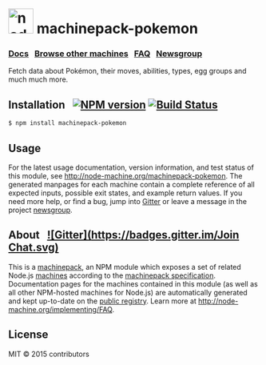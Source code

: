 <h1>
  <a href="http://node-machine.org" title="Node-Machine public registry"><img alt="node-machine logo" title="Node-Machine Project" src="http://node-machine.org/images/machine-anthropomorph-for-white-bg.png" width="50" /></a>
  machinepack-pokemon
</h1>

### [Docs](http://node-machine.org/machinepack-pokemon) &nbsp; [Browse other machines](http://node-machine.org/machinepacks) &nbsp;  [FAQ](http://node-machine.org/implementing/FAQ)  &nbsp;  [Newsgroup](https://groups.google.com/forum/?hl=en#!forum/node-machine)

Fetch data about Pokémon, their moves, abilities, types, egg groups and much much more.


## Installation &nbsp; [![NPM version](https://badge.fury.io/js/machinepack-pokemon.svg)](http://badge.fury.io/js/machinepack-pokemon) [![Build Status](https://travis-ci.org/mikermcneil/machinepack-pokemon.png?branch=master)](https://travis-ci.org/mikermcneil/machinepack-pokemon)

```sh
$ npm install machinepack-pokemon
```

## Usage

For the latest usage documentation, version information, and test status of this module, see <a href="http://node-machine.org/machinepack-pokemon" title="Fetch data about Pokémon, their moves, abilities, types, egg groups and much much more. (for node.js)">http://node-machine.org/machinepack-pokemon</a>.  The generated manpages for each machine contain a complete reference of all expected inputs, possible exit states, and example return values.  If you need more help, or find a bug, jump into [Gitter](https://gitter.im/node-machine/general) or leave a message in the project [newsgroup](https://groups.google.com/forum/?hl=en#!forum/node-machine).

## About  &nbsp; [![Gitter](https://badges.gitter.im/Join Chat.svg)](https://gitter.im/node-machine/general?utm_source=badge&utm_medium=badge&utm_campaign=pr-badge&utm_content=badge)

This is a [machinepack](http://node-machine.org/machinepacks), an NPM module which exposes a set of related Node.js [machines](http://node-machine.org/spec/machine) according to the [machinepack specification](http://node-machine.org/spec/machinepack).
Documentation pages for the machines contained in this module (as well as all other NPM-hosted machines for Node.js) are automatically generated and kept up-to-date on the <a href="http://node-machine.org" title="Public machine registry for Node.js">public registry</a>.
Learn more at <a href="http://node-machine.org/implementing/FAQ" title="Machine Project FAQ (for implementors)">http://node-machine.org/implementing/FAQ</a>.

## License

MIT &copy; 2015 contributors

